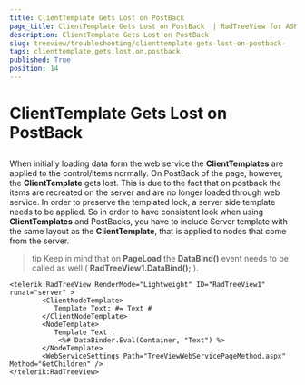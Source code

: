 ```yaml
---
title: ClientTemplate Gets Lost on PostBack 
page_title: ClientTemplate Gets Lost on PostBack  | RadTreeView for ASP.NET AJAX Documentation
description: ClientTemplate Gets Lost on PostBack 
slug: treeview/troubleshooting/clienttemplate-gets-lost-on-postback-
tags: clienttemplate,gets,lost,on,postback,
published: True
position: 14
---
```


# ClientTemplate Gets Lost on PostBack 



## 

When initially loading data form the web service the **ClientTemplates** are applied to the control/items normally. On PostBack of the page, however, the **ClientTemplate** gets lost. This is due to the fact that on postback the items are recreated on the server and are no longer loaded through web service. In order to preserve the templated look, a server side template needs to be applied. So in order to have consistent look when using **ClientTemplates** and PostBacks, you have to include Server template with the same layout as the **ClientTemplate**, that is applied to nodes that come from the server.

>tip Keep in mind that on **PageLoad** the **DataBind()** event needs to be called as well ( **RadTreeView1.DataBind();** ).
>


````ASPNET
<telerik:RadTreeView RenderMode="Lightweight" ID="RadTreeView1" runat="server" >
        <ClientNodeTemplate>
           Template Text: #= Text #
        </ClientNodeTemplate>
        <NodeTemplate>
           Template Text :
            <%# DataBinder.Eval(Container, "Text") %>
        </NodeTemplate>
        <WebServiceSettings Path="TreeViewWebServicePageMethod.aspx" Method="GetChildren" />
</telerik:RadTreeView>
````



